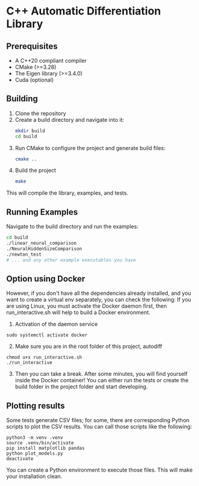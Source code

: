 # C++ Automatic Differentiation Library

## Prerequisites

* A C++20 compliant compiler
* CMake (>=3.28)
* The Eigen library (>=3.4.0)
* Cuda (optional)

## Building

1.  Clone the repository
2.  Create a build directory and navigate into it:
    ```bash
    mkdir build
    cd build
    ```
3.  Run CMake to configure the project and generate build files:
    ```bash
    cmake ..
    ```
4.  Build the project
    ```bash
    make
    ```

This will compile the library, examples, and tests.

## Running Examples

Navigate to the build directory and run the examples:

```bash
cd build
./linear_neural_comparison
./NeuralHiddenSizeComparison
./newton_test
# ... and any other example executables you have
```

## Option using Docker
However, if you don't have all the dependencies already installed, and you want to create a virtual env separately, you can check the following:
If you are using Linux, you must activate the Docker daemon first, then run_interactive.sh will help to build a Docker environment. 
1. Activation of the daemon service
```
sudo systemctl activate docker
```
2. Make sure you are in the root folder of this project, autodiff
```
chmod u+x run_interactive.sh
./run_interactive
```
3. Then you can take a break. After some minutes, you will find yourself inside the Docker container!
   You can either run the tests or create the build folder in the project folder and start developing.

## Plotting results
Some tests generate CSV files; for some, there are corresponding Python scripts to plot the CSV results. You can call those scripts like the following:
```
python3 -m venv .venv
source .venv/bin/activate
pip install matplotlib pandas
python plot_models.py
deactivate
```
You can create a Python environment to execute those files. This will make your installation clean.
